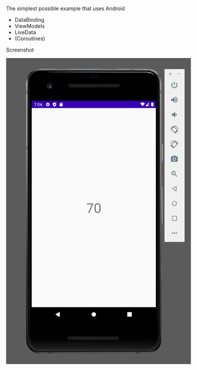 The simplest possible example that uses Android
+ DataBinding
+ ViewModels
+ LiveData
+ (Coroutines)


Screenshot


![screenshot](screenshot.png)
